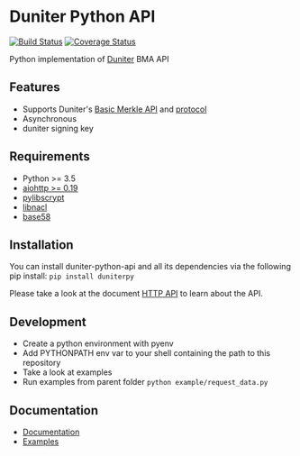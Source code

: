 # Duniter Python API
[![Build Status](https://travis-ci.org/duniter/duniter-python-api.svg)](https://travis-ci.org/duniter/duniter-python-api) [![Coverage Status](https://coveralls.io/repos/duniter/duniter-python-api/badge.svg?branch=master&service=github)](https://coveralls.io/github/duniter/duniter-python-api?branch=master)

Python implementation of [Duniter](https://git.duniter.org/nodes/typescript/duniter) BMA API

## Features
 * Supports Duniter's [Basic Merkle API](https://git.duniter.org/nodes/typescript/duniter/blob/master/doc/HTTP_API.md) and [protocol](https://git.duniter.org/nodes/typescript/duniter/blob/master/doc/Protocol.md)
 * Asynchronous
 * duniter signing key

## Requirements
 * Python >= 3.5
 * [aiohttp >= 0.19](https://pypi.python.org/pypi/aiohttp "aiohttp")
 * [pylibscrypt](https://pypi.python.org/pypi/pylibscrypt "pylibscrypt")
 * [libnacl](https://pypi.python.org/pypi/libnacl "libnacl")
 * [base58](https://pypi.python.org/pypi/base58 "base58")

## Installation
You can install duniter-python-api and all its dependencies via the following pip install:
`pip install duniterpy`

Please take a look at the document [HTTP API](https://github.com/duniter/duniter-bma/blob/master/doc/API.md) to learn about the API.

## Development
- Create a python environment with pyenv
- Add PYTHONPATH env var to your shell containing the path to this repository
- Take a look at examples
- Run examples from parent folder `python example/request_data.py`

## Documentation

- [Documentation](https://github.com/duniter/duniter-python-api/tree/master/docs)
- [Examples](https://github.com/duniter/duniter-python-api/tree/master/examples)
